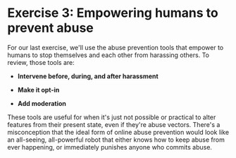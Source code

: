 # Exercise 3: Empowering humans to prevent abuse

For our last exercise, we'll use the abuse prevention tools that empower to humans to stop themselves and each other from harassing others. To review, those tools are:

* **Intervene before, during, and after harassment**

* **Make it opt-in**

* **Add moderation**

These tools are useful for when it's just not possible or practical to alter features from their present state, even if they're abuse vectors. There's a misconception that the ideal form of online abuse prevention would look like an all-seeing, all-powerful robot that either knows how to keep abuse from ever happening, or immediately punishes anyone who commits abuse.

